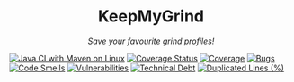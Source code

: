 <h1 align="center">
  KeepMyGrind
</h1>

<p align="center">
	<i>Save your favourite grind profiles!</i>
</p>

[![Java CI with Maven on Linux](https://github.com/NicoPolazzi/keepmygrind/actions/workflows/maven.yml/badge.svg)](https://github.com/NicoPolazzi/keepmygrind/actions/workflows/maven.yml) [![Coverage Status](https://coveralls.io/repos/github/NicoPolazzi/keepmygrind/badge.svg?branch=main)](https://coveralls.io/github/NicoPolazzi/keepmygrind?branch=main) [![Coverage](https://sonarcloud.io/api/project_badges/measure?project=NicoPolazzi_keepmygrind&metric=coverage)](https://sonarcloud.io/summary/new_code?id=NicoPolazzi_keepmygrind) [![Bugs](https://sonarcloud.io/api/project_badges/measure?project=NicoPolazzi_keepmygrind&metric=bugs)](https://sonarcloud.io/summary/new_code?id=NicoPolazzi_keepmygrind) [![Code Smells](https://sonarcloud.io/api/project_badges/measure?project=NicoPolazzi_keepmygrind&metric=code_smells)](https://sonarcloud.io/summary/new_code?id=NicoPolazzi_keepmygrind) [![Vulnerabilities](https://sonarcloud.io/api/project_badges/measure?project=NicoPolazzi_keepmygrind&metric=vulnerabilities)](https://sonarcloud.io/summary/new_code?id=NicoPolazzi_keepmygrind)  [![Technical Debt](https://sonarcloud.io/api/project_badges/measure?project=NicoPolazzi_keepmygrind&metric=sqale_index)](https://sonarcloud.io/summary/new_code?id=NicoPolazzi_keepmygrind) [![Duplicated Lines (%)](https://sonarcloud.io/api/project_badges/measure?project=NicoPolazzi_keepmygrind&metric=duplicated_lines_density)](https://sonarcloud.io/summary/new_code?id=NicoPolazzi_keepmygrind)
